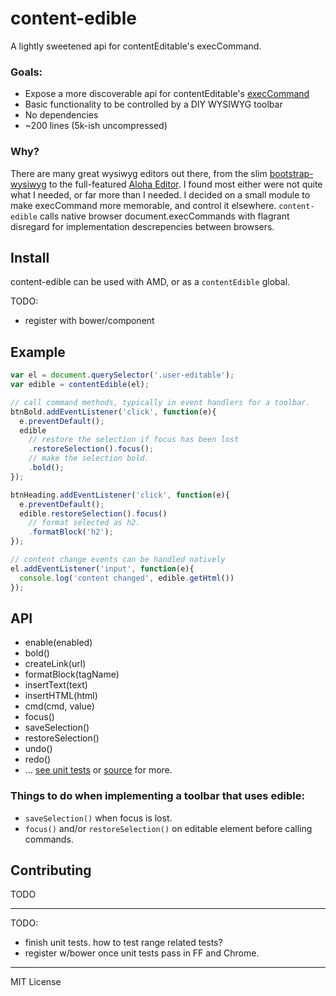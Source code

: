 content-edible
==============

A lightly sweetened api for contentEditable's execCommand.


### Goals:

- Expose a more discoverable api for contentEditable's [execCommand](https://developer.mozilla.org/en-US/docs/Rich-Text_Editing_in_Mozilla)
- Basic functionality to be controlled by a DIY WYSIWYG toolbar
- No dependencies
- ~200 lines (5k-ish uncompressed)

### Why?

There are many great wysiwyg editors out there, from the slim [bootstrap-wysiwyg](http://mindmup.github.io/bootstrap-wysiwyg/) to the full-featured [Aloha Editor](http://www.aloha-editor.org/). I found most either were not quite what I needed, or far more than I needed. I decided on a small module to make execCommand more memorable, and control it elsewhere.
`content-edible` calls native browser document.execCommands with flagrant disregard for implementation descrepencies between browsers.

## Install

content-edible can be used with AMD, or as a `contentEdible` global.

TODO: 
- register with bower/component

## Example

```javascript
var el = document.querySelector('.user-editable');
var edible = contentEdible(el);

// call command methods, typically in event handlers for a toolbar.
btnBold.addEventListener('click', function(e){
  e.preventDefault();
  edible
    // restore the selection if focus has been lost
    .restoreSelection().focus();
    // make the selection bold.
    .bold();
});

btnHeading.addEventListener('click', function(e){
  e.preventDefault();
  edible.restoreSelection().focus()
    // format selected as h2.
    .formatBlock('h2');
});

// content change events can be handled natively
el.addEventListener('input', function(e){
  console.log('content changed', edible.getHtml())
});

```

## API

- enable(enabled)
- bold()
- createLink(url)
- formatBlock(tagName)
- insertText(text)
- insertHTML(html)
- cmd(cmd, value)
- focus()
- saveSelection()
- restoreSelection()
- undo()
- redo()
- ... [see unit tests](test/content-edible.js) or [source](content-edible.js) for more.

### Things to do when implementing a toolbar that uses edible:

- `saveSelection()` when focus is lost.
- `focus()` and/or `restoreSelection()` on editable element before calling commands.

## Contributing

TODO


---------------------
TODO:

- finish unit tests. how to test range related tests?
- register w/bower once unit tests pass in FF and Chrome. 


---------------------

MIT License
